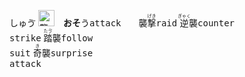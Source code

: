 <kbd>しゅゔ</kbd> <img src="https://glyphwiki.org/glyph/u8972.svg" alt="襲" height="26">　**おそ**う<kbd>attack</kbd>　　襲<ruby>撃<rt>げき</rt></ruby><kbd>raid</kbd> <ruby>逆<rt>ぎゃく</rt></ruby>襲<kbd>counter<br>strike</kbd> <ruby>踏<rt>たゔ</rt></ruby>襲<kbd>follow<br>suit</kbd> <ruby>奇<rt>き</rt></ruby>襲<kbd>surprise<br>attack</kbd>
